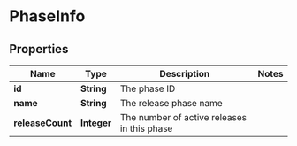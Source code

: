 

# PhaseInfo


## Properties

| Name | Type | Description | Notes |
|------------ | ------------- | ------------- | -------------|
|**id** | **String** | The phase ID |  |
|**name** | **String** | The release phase name |  |
|**releaseCount** | **Integer** | The number of active releases in this phase |  |



